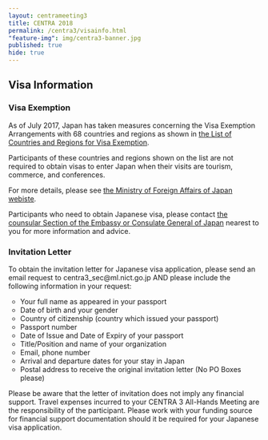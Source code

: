 ```yaml
---
layout: centrameeting3
title: CENTRA 2018
permalink: /centra3/visainfo.html
"feature-img": img/centra3-banner.jpg
published: true
hide: true
---
```


## Visa Information

### Visa Exemption

As of July 2017, Japan has taken measures concerning the Visa Exemption Arrangements with 68 countries and regions as shown in <a href="http://www.mofa.go.jp/j_info/visit/visa/short/novisa.html" target="_blank">the List of Countries and Regions for Visa Exemption</a>.

Participants of these countries and regions shown on the list are not required to obtain visas to enter Japan when their visits are tourism, commerce, and conferences.

For more details, please see <a href="http://www.mofa.go.jp/j_info/visit/visa/index.html" target="_blank">the Ministry of Foreign Affairs of Japan webiste</a>.

Participants who need to obtain Japanese visa, please contact <a href="http://www.mofa.go.jp/about/emb_cons/mofaserv.html" target="_blank">the counsular Section of the Embassy or Consulate General of Japan</a> nearest to you for more information and advice.


### Invitation Letter

<p>
To obtain the invitation letter for Japanese visa application, please send an email request to centra3_sec@ml.nict.go.jp AND please include the following information in your request: <br />
<ul type="circle">
<li>Your full name as appeared in your passport </li>
<li>Date of birth and your gender </li>
<li>Country of citizenship (country which issued your passport)</li>
<li>Passport number</li>
<li>Date of Issue and Date of Expiry of your passport</i>
<li>Title/Position and name of your organization</li>
<li>Email, phone number</li>
<li>Arrival and departure dates for your stay in Japan</li>
<li>Postal address to receive the original invitation letter (No PO Boxes please)</li>
</ul>
</p>

<p>
Please be aware that the letter of invitation does not imply any financial support. Travel expenses incurred to your CENTRA 3 All-Hands Meeting are the responsibility of the participant. Please work with your funding source for financial support documentation should it be required for your Japanese visa application.
</p>
